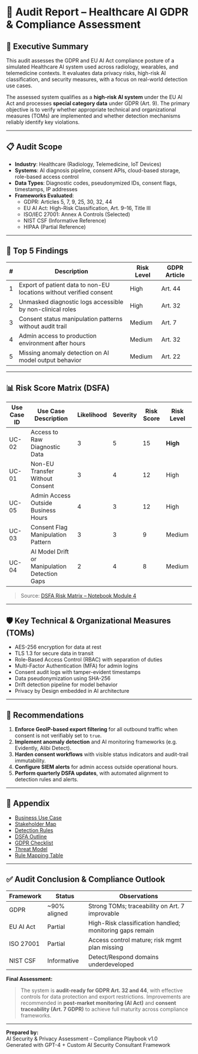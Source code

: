 # 📎 Audit Report – Healthcare AI GDPR & Compliance Assessment

## 🧠 Executive Summary

This audit assesses the GDPR and EU AI Act compliance posture of a simulated Healthcare AI system used across radiology, wearables, and telemedicine contexts. It evaluates data privacy risks, high-risk AI classification, and security measures, with a focus on real-world detection use cases.

The assessed system qualifies as a **high-risk AI system** under the EU AI Act and processes **special category data** under GDPR (Art. 9). The primary objective is to verify whether appropriate technical and organizational measures (TOMs) are implemented and whether detection mechanisms reliably identify key violations.

---

## 📋 Audit Scope

- **Industry**: Healthcare (Radiology, Telemedicine, IoT Devices)
- **Systems**: AI diagnosis pipeline, consent APIs, cloud-based storage, role-based access control
- **Data Types**: Diagnostic codes, pseudonymized IDs, consent flags, timestamps, IP addresses
- **Frameworks Evaluated**:
  - GDPR: Articles 5, 7, 9, 25, 30, 32, 44
  - EU AI Act: High-Risk Classification, Art. 9–16, Title III
  - ISO/IEC 27001: Annex A Controls (Selected)
  - NIST CSF (Informative Reference)
  - HIPAA (Partial Reference)

---

## 🚨 Top 5 Findings

| # | Description                                                         | Risk Level | GDPR Article |
|---|----------------------------------------------------------------------|------------|---------------|
| 1 | Export of patient data to non-EU locations without verified consent | High       | Art. 44       |
| 2 | Unmasked diagnostic logs accessible by non-clinical roles          | High       | Art. 32       |
| 3 | Consent status manipulation patterns without audit trail           | Medium     | Art. 7        |
| 4 | Admin access to production environment after hours                 | Medium     | Art. 32       |
| 5 | Missing anomaly detection on AI model output behavior              | Medium     | Art. 22       |

---

## 📊 Risk Score Matrix (DSFA)

| Use Case ID | Use Case Description                          | Likelihood | Severity | Risk Score | Risk Level |
|-------------|-----------------------------------------------|------------|----------|------------|-------------|
| UC-02       | Access to Raw Diagnostic Data                | 3          | 5        | 15         | **High**    |
| UC-01       | Non-EU Transfer Without Consent              | 3          | 4        | 12         | High        |
| UC-05       | Admin Access Outside Business Hours          | 4          | 3        | 12         | High        |
| UC-03       | Consent Flag Manipulation Pattern            | 3          | 3        | 9          | Medium      |
| UC-04       | AI Model Drift or Manipulation Detection Gaps| 2          | 4        | 8          | Medium      |

> Source: [DSFA Risk Matrix – Notebook Module 4](../notebooks/07_Modul4_DSFA_Risk_Matrix.ipynb)

---

## 🛡️ Key Technical & Organizational Measures (TOMs)

- AES-256 encryption for data at rest  
- TLS 1.3 for secure data in transit  
- Role-Based Access Control (RBAC) with separation of duties  
- Multi-Factor Authentication (MFA) for admin logins  
- Consent audit logs with tamper-evident timestamps  
- Data pseudonymization using SHA-256  
- Drift detection pipeline for model behavior  
- Privacy by Design embedded in AI architecture  

---

## 🎯 Recommendations

1. **Enforce GeoIP-based export filtering** for all outbound traffic when consent is not verifiably set to `true`.
2. **Implement anomaly detection** and AI monitoring frameworks (e.g. Evidently, Alibi Detect).
3. **Harden consent workflows** with visible status indicators and audit-trail immutability.
4. **Configure SIEM alerts** for admin access outside operational hours.
5. **Perform quarterly DSFA updates**, with automated alignment to detection rules and alerts.

---

## 📎 Appendix

- [Business Use Case](../00_Use_Case/Business_Use_Case.md)
- [Stakeholder Map](../00_Use_Case/Stakeholder_Analysis.md)
- [Detection Rules](../docs/Detection_Rules.md)
- [DSFA Outline](../docs/DSFA_Outline.md)
- [GDPR Checklist](../docs/GDPR_Checklist.md)
- [Threat Model](../docs/Threat_Model.md)
- [Rule Mapping Table](../notebooks/06_Modul3_Rule_Mapping_FIXED.ipynb)

---

## ✅ Audit Conclusion & Compliance Outlook

| Framework   | Status        | Observations                                 |
|-------------|---------------|----------------------------------------------|
| GDPR        | ~90% aligned  | Strong TOMs; traceability on Art. 7 improvable |
| EU AI Act   | Partial       | High-Risk classification handled; monitoring gaps remain |
| ISO 27001   | Partial       | Access control mature; risk mgmt plan missing |
| NIST CSF    | Informative   | Detect/Respond domains underdeveloped        |

**Final Assessment:**  
> The system is **audit-ready for GDPR Art. 32 and 44**, with effective controls for data protection and export restrictions. Improvements are recommended in **post-market monitoring (AI Act)** and **consent traceability (Art. 7 GDPR)** to achieve full maturity across compliance frameworks.

---

**Prepared by:**  
AI Security & Privacy Assessment – Compliance Playbook v1.0  
Generated with GPT-4 + Custom AI Security Consultant Framework

